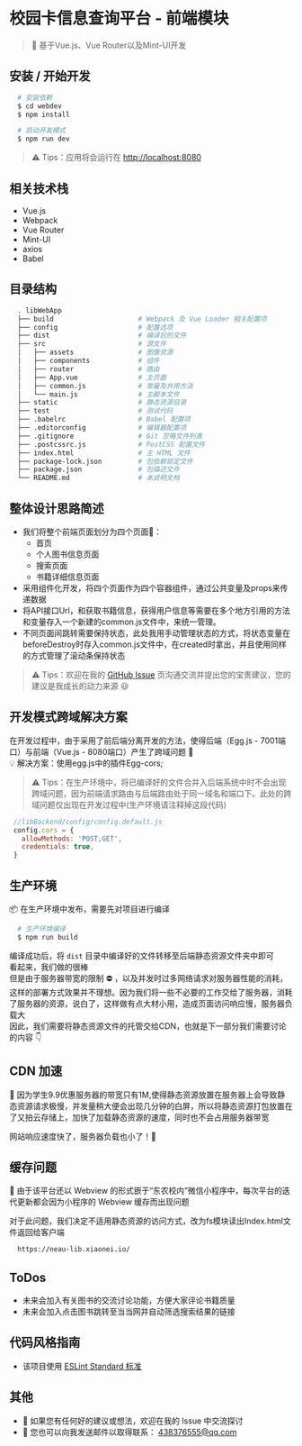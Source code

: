 # 校园卡信息查询平台 - 前端模块

> &#x1F3B8; 基于Vue.js、Vue Router以及Mint-UI开发

## 安装 / 开始开发

```bash
  # 安装依赖
  $ cd webdev
  $ npm install

  # 启动开发模式
  $ npm run dev
```

> &#x26A0; Tips：应用将会运行在 [http://localhost:8080](http://localhost:8080)

## 相关技术栈

  + Vue.js
  + Webpack
  + Vue Router
  + Mint-UI
  + axios
  + Babel

## 目录结构

```bash
  . libWebApp
  ├── build                     # Webpack 及 Vue Loader 相关配置项
  ├── config                    # 配置选项
  ├── dist                      # 编译后的文件
  ├── src                       # 源文件
  │   ├── assets                # 图像资源
  │   ├── components            # 组件
  │   ├── router                # 路由
  │   ├── App.vue               # 主页面
  │   ├── common.js             # 常量及共用方法
  │   └── main.js               # 主脚本文件
  ├── static                    # 静态资源目录
  ├── test                      # 测试代码
  ├── .babelrc                  # Babel 配置项
  ├── .editorconfig             # 编辑器配置项
  ├── .gitignore                # Git 忽略文件列表
  ├── .postcssrc.js             # PostCSS 配置文件
  ├── index.html                # 主 HTML 文件
  ├── package-lock.json         # 包依赖锁定文件
  ├── package.json              # 包描述文件
  └── README.md                 # 本说明文档
```

## 整体设计思路简述

  + 我们将整个前端页面划分为四个页面&#x1F355;：
    - 首页
    - 个人图书信息页面
    - 搜索页面
    - 书籍详细信息页面
  + 采用组件化开发，将四个页面作为四个容器组件，通过公共变量及props来传递数据
  + 将API接口Url，和获取书籍信息，获得用户信息等需要在多个地方引用的方法和变量存入一个新建的common.js文件中，来统一管理。
  + 不同页面间跳转需要保持状态，此处我用手动管理状态的方式，将状态变量在beforeDestroy时存入common.js文件中，在created时拿出，并且使用同样的方式管理了滚动条保持状态

> &#x26A0; Tips：欢迎在我的 [GitHub Issue](https://github.com/BlueSky1997AL/neau-card/issues) 页沟通交流并提出您的宝贵建议，您的建议是我成长的动力来源 &#x1F603;

## 开发模式跨域解决方案

在开发过程中，由于采用了前后端分离开发的方法，使得后端（Egg.js - 7001端口）与前端（Vue.js - 8080端口）产生了跨域问题 &#x1F4A2;  
&#x1F4A1; 解决方案：使用egg.js中的插件Egg-cors;

> &#x26A0; Tips：在生产环境中，将已编译好的文件合并入后端系统中时不会出现跨域问题，因为前端请求路由与后端路由处于同一域名和端口下。此处的跨域问题仅出现在开发过程中(生产环境请注释掉这段代码)
 ```js
  //libBackend/config/config.default.js
  config.cors = {
    allowMethods: 'POST,GET',
    credentials: true,
  }
 ```

## 生产环境

&#x1F4E6; 在生产环境中发布，需要先对项目进行编译

```bash
  # 生产环境编译
  $ npm run build

```

编译成功后，将 `dist` 目录中编译好的文件转移至后端静态资源文件夹中即可  
看起来，我们做的很棒  
但是由于服务器带宽的限制 &#x26D4; ，以及并发时过多网络请求对服务器性能的消耗，这样的部署方式效果并不理想。因为我们将一些不必要的工作交给了服务器，消耗了服务器的资源，说白了，这样做有点大材小用，造成页面访问响应慢，服务器负载大  
因此，我们需要将静态资源文件的托管交给CDN，也就是下一部分我们需要讨论的内容 &#x1F447;

## CDN 加速

&#x1F680; 因为学生9.9优惠服务器的带宽只有1M,使得静态资源放置在服务器上会导致静态资源请求极慢，并发量稍大便会出现几分钟的白屏，所以将静态资源打包放置在了又拍云存储上，加快了加载静态资源的速度，同时也不会占用服务器带宽

网站响应速度快了，服务器负载也小了！&#x1F389;

## 缓存问题

&#x1F4D1; 由于该平台还以 Webview 的形式嵌于“东农校内”微信小程序中，每次平台的迭代更新都会因为小程序的 Webview 缓存而出现问题

对于此问题，我们决定不适用静态资源的访问方式，改为fs模块读出Index.html文件返回给客户端

```bash
  https://neau-lib.xiaonei.io/
```

## ToDos

  + 未来会加入有关图书的交流讨论功能，方便大家评论书籍质量
  + 未来会加入点击图书跳转至当当网并自动筛选搜索结果的链接

## 代码风格指南

  + 该项目使用 [ESLint Standard 标准](https://github.com/feross/standard/blob/master/RULES.md#javascript-standard-style)

## 其他

  + &#x1F4CD; 如果您有任何好的建议或想法，欢迎在我的 Issue 中交流探讨
  + &#x1F4E7; 您也可以向我发送邮件以取得联系： 438376555@qq.com

